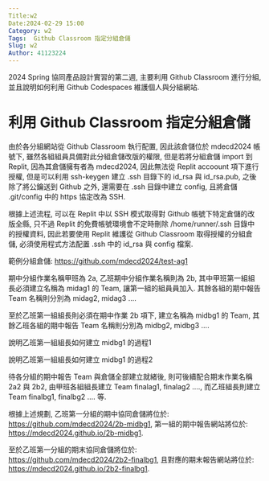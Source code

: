 ```yaml
---
Title:w2
Date:2024-02-29 15:00
Category: w2
Tags:  Github Classroom 指定分組倉儲
Slug: w2
Author: 41123224
---
```


2024 Spring 協同產品設計實習的第二週, 主要利用 Github Classroom 進行分組, 並且說明如何利用 Github Codespaces 維護個人與分組網站.

<!-- PELICAN_END_SUMMARY -->

# 利用 Github Classroom 指定分組倉儲

由於各分組網站從 Github Classroom 執行配置, 因此該倉儲位於 mdecd2024 帳號下, 雖然各組組員具備對此分組倉儲改版的權限, 但是若將分組倉儲 import 到 Replit, 因為其倉儲擁有者為 mdecd2024, 因此無法從 Replit accoount 項下進行授權, 但是可以利用 ssh-keygen 建立 .ssh 目錄下的 id_rsa 與 id_rsa.pub, 之後除了將公鑰送到 Github 之外, 還需要在 .ssh 目錄中建立 config, 且將倉儲 .git/config 中的 https 協定改為 SSH.

根據上述流程, 可以在 Replit 中以 SSH 模式取得對 Github 帳號下特定倉儲的改版全縣, 只不過 Replit 的免費帳號環境會不定時刪除 /home/runner/.ssh 目錄中的授權資料, 因此若要使用 Replit 維護從 Github Classroom 取得授權的分組倉儲, 必須使用程式方法配置 .ssh 中的 id_rsa 與 config 檔案.

範例分組倉儲: https://github.com/mdecd2024/test-ag1

期中分組作業名稱甲班為 2a, 乙班期中分組作業名稱則為 2b, 其中甲班第一組組長必須建立名稱為 midag1 的 Team, 讓第一組的組員員加入. 其餘各組的期中報告 Team 名稱則分別為 midag2, midag3 ....

至於乙班第一組組長則必須在期中作業 2b 項下, 建立名稱為 midbg1 的 Team, 其餘乙班各組的期中報告 Team 名稱則分別為 midbg2, midbg3 ....

說明乙班第一組組長如何建立 midbg1 的過程1

說明乙班第一組組長如何建立 midbg1 的過程2

待各分組的期中報告 Team 與倉儲全部建立就緒後, 則可後續配合期末作業名稱 2a2 與 2b2, 由甲班各組組長建立 Team finalag1, finalag2 ...., 而乙班組長則建立 Team finalbg1, finalbg2 .... 等.

根據上述規劃, 乙班第一分組的期中協同倉儲將位於: https://github.com/mdecd2024/2b-midbg1, 第一組的期中報告網站將位於: https://mdecd2024.github.io/2b-midbg1.

至於乙班第一分組的期末協同倉儲將位於: https://github.com/mdecd2024/2b2-finalbg1, 且對應的期末報告網站將位於: https://mdecd2024.github.io/2b2-finalbg1.